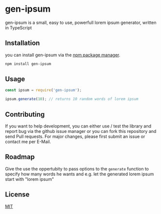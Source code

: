 # gen-ipsum
gen-ipsum is a small, easy to use, powerfull lorem ipsum generator, written in TypeScript

## Installation
you can install gen-ipsum via the [npm package manager](https://npmjs.org).  
```bash 
npm install gen-ipsum
```

## Usage
```javascript
const ipsum = require('gen-ipsum');

ipsum.generate(10); // returns 10 random words of lorem ipsum
```

## Contributing
If you want to help development, you can either use / test the library and report bug via the github issue manager or you can fork this repository and send Pull requests. For major changes, please first submit an issue or contact me per E-Mail.

## Roadmap
Give the use the oppertubity to pass options to the ```generate``` function to specify how many words he wants and e.g. let the generated lorem ipsum start with "lorem ipsum"

## License
[MIT](https://choosealicense.com/licenses/mit/)